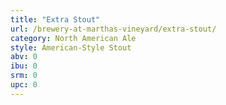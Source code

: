 ```yaml
---
title: "Extra Stout"
url: /brewery-at-marthas-vineyard/extra-stout/
category: North American Ale
style: American-Style Stout
abv: 0
ibu: 0
srm: 0
upc: 0
---
```


